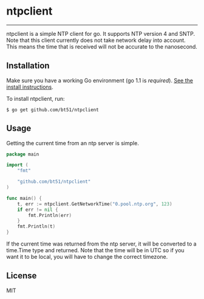 # ntpclient
-------

ntpclient is a simple NTP client for go. It supports NTP version 4 and SNTP. Note that this client currently does not take network delay into account. This means the time that is received will not be accurate to the nanosecond.

## Installation
Make sure you have a working Go environment (go 1.1 is *required*). [See the install instructions](http://golang.org/doc/install.html).

To install ntpclient, run:
```
$ go get github.com/bt51/ntpclient
```

## Usage
Getting the current time from an ntp server is simple.

``` go
package main

import (
    "fmt"

    "github.com/bt51/ntpclient"
)

func main() {
    t, err := ntpclient.GetNetworkTime("0.pool.ntp.org", 123)
    if err != nil {
        fmt.Println(err)    
    }
    fmt.Println(t)
}
```
If the current time was returned from the ntp server, it will be converted to a time.Time type and returned. Note that the time will be in UTC so if you want it to be local, you will have to change the correct timezone.

License
-------

MIT
